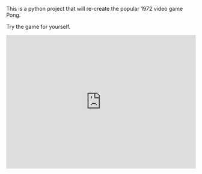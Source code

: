 This is a python project that will re-create the popular 1972 video game Pong.


Try the game for yourself.

<iframe src="https://trinket.io/embed/pygame/00b460d05661" width="100%" height="356" frameborder="0" marginwidth="0" marginheight="0" allowfullscreen></iframe>